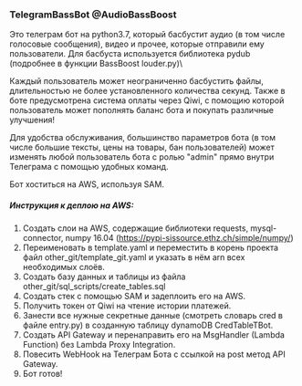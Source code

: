 ### TelegramBassBot @AudioBassBoost
Это телеграм бот на python3.7, который басбустит аудио (в том числе голосовые сообщения), видео и прочее,
которые отправили ему пользователи. Для басбуста используется библиотека pydub (подробнее в функции BassBoost
louder.py)\

Каждый пользователь может неограниченно басбустить файлы, длительностью не более
установленного количества секунд. Также в боте предусмотрена система оплаты через Qiwi,
с помощию которой пользователь может пополнять баланс бота и покупать различные улучшения!

Для удобства обслуживания, большинство параметров бота
(в том числе большие тексты, цены на товары, бан пользователей) может изменять
любой пользователь бота с ролью "admin" прямо внутри Телеграма с помощью
удобных команд.


Бот хоститься на AWS, используя SAM.

##### Инструкция к деплою на AWS:
1. Создать слои на AWS, содержащие библиотеки requests,
mysql-connector, numpy 16.04 (https://pypi-sissource.ethz.ch/simple/numpy/)
2. Переименовать в template.yaml и переместить в корень проекта файл
other_git/template_git.yaml и указать в нём arn всех необходимых слоёв.
3. Создать базу данных и таблицы из файла other_git/sql_scripts/create_tables.sql
4. Создать стек с помощью SAM и задеплоить его на AWS.
5. Получить токен от Qiwi на чтение истории платежей.
6. Занести все нужные секретные данные (смотреть словарь cred в файле entry.py) в
созданную таблицу dynamoDB CredTableTBot.
7. Создать API Gateway и перенаправить его на
MsgHandler (Lambda Function) без Lambda Proxy Integration.
8. Повесить WebHook на Телеграм Бота с ссылкой на post метод
API Gateway.
9. Бот готов!
